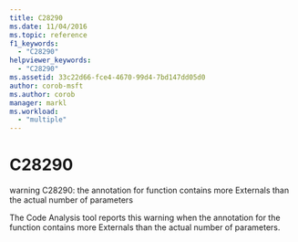 ```yaml
---
title: C28290
ms.date: 11/04/2016
ms.topic: reference
f1_keywords:
  - "C28290"
helpviewer_keywords:
  - "C28290"
ms.assetid: 33c22d66-fce4-4670-99d4-7bd147dd05d0
author: corob-msft
ms.author: corob
manager: markl
ms.workload:
  - "multiple"
---
```

# C28290
warning C28290: the annotation for function contains more Externals than the actual number of parameters

 The Code Analysis tool reports this warning when the annotation for the function contains more Externals than the actual number of parameters.
